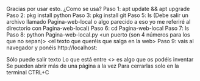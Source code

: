 Gracias por usar esto.
¿Como se usa?
Paso 1: apt update && apt upgrade
Paso 2: pkg install python
Paso 3: pkg install git
Paso 5: ls (Debe salir un archivo llamado Pagina-web-local o algo parecido a eso yo me referiré al directorio con Pagina-web-local)
Paso 6: cd Pagina-web-local
Paso 7: ls
Paso 8: python Pagina-web-local.py <un puerto (son 4 números para los que no sepan)> <el texto que queréis que salga en la web>
Paso 9: vais al navegador y ponéis http://localhost:<el puerto de antes>

Sólo puede salir texto
Lo que está entre <> es algo que os podéis inventar
Se pueden abrir más de una página a la vez
Para cerrarlas solo en la terminal CTRL+C
